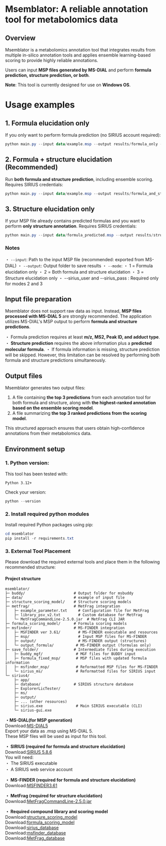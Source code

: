 # Msemblator: A reliable annotation tool for metabolomics data
## Overview
Msemblator is a metabolomics annotation tool that integrates results from multiple in-silico annotation tools and applies ensemble learning-based scoring to provide highly reliable annotations.

Users can input **MSP files generated by MS-DIAL** and perform **formula prediction, structure prediction, or both**.  

**Note**: This tool is currently designed for use on **Windows OS**.  

# Usage examples
## 1. Formula elucidation only
If you only want to perform formula prediction (no SIRIUS account required):

``` PowerShell
python main.py --input data/example.msp --output results/formula_only --mode 1
```

## 2. Formula + structure elucidation (Recommended)
Run **both formula and structure prediction**, including ensemble scoring. Requires SIRIUS credentials:

``` PowerShell
python main.py --input data/example.msp --output results/formula_and_structure --mode 2 --sirius_user your_email@example.com --sirius_pass your_password
```

## 3. Structure elucidation only
If your MSP file already contains predicted formulas and you want to perform **only structure annotation**. Requires SIRIUS credentials:

``` PowerShell
python main.py --input data/formula_predicted.msp --output results/structure_only --mode 3 --sirius_user your_email@example.com --sirius_pass your_password
```

### Notes
・ `--input`: Path to the input MSP file (recommended: exported from MS-DIAL)
・ `--output`: Output folder to save results
・ `--mode`: 
   ・ 1 = Formula elucidation only
   ・ 2 = Both formula and structure elucidation
   ・ 3 = Structure elucidation only
・ --sirius_user and --sirius_pass : Required only for modes 2 and 3

## Input file preparation
Msemblator does not support raw data as input. Instead, **MSP files processed with MS-DIAL 5** are strongly recommended. The application utilizes MS-DIAL's MSP output to perform **formula and structure predictions**.

・ Formula prediction requires at least **m/z, MS2, Peak ID, and adduct type**.
・ **Structure prediction** requires the above information plus a **predicted molecular formula**.
・ If formula information is missing, structure prediction will be skipped. However, this limitation can be resolved by performing both formula and structure predictions simultaneously.

## Output files
Msemblator generates two output files:
1. A file containing **the top 3 predictions** from each annotation tool for both formula and structure, along with **the highest-ranked annotation based on the ensemble scoring model**.
2. A file summarizing **the top 3 ranked predictions from the scoring model**.

This structured approach ensures that users obtain high-confidence annotations from their metabolomics data.

## Environment setup
### 1. Python version:
This tool has been tested with:
```
Python 3.12+
```

Check your version:
``` PowerShell
python --version
```

### 2. Install required python modules
Install required Python packages using pip:
``` PowerShell
cd msemblator 
pip install -r requirements.txt
```

### 3. External Tool Placement  
Please download the required external tools and place them in the following recommended structure:  

#### Project structure  
```text
msemblator/
├─ buddy/                      # Output folder for msbuddy
├─ data/                       # example of input file
├─ structure_scoring_model/    # Structure scoring models
├─ metfrag/                    # MetFrag integration
│   ├─ example_parameter.txt     # Configuration file for MetFrag
│   ├─ library_psv_v2.txt        # Custom database for MetFrag
│   └─ MetFragCommandLine-2.5.0.jar  # MetFrag CLI JAR
├─ formula_scoring_model/      # Formula scoring models
├─ msfinder/                   # MS-FINDER integration
│   ├─ MSFINDER ver 3.61/        # MS-FINDER executable and resources
│   ├─ msp/                      # Input MSP files for MS-FINDER
│   ├─ output/                   # MS-FINDER output (structures)
│   └─ output_formula/          # MS-FINDER output (formulas only)
├─ save_folder/                # Intermediate files during execution
│   ├─ buddy_mgf/               # MGF files for BUDDY input
│   ├─ formula_fixed_msp/       # MSP files with updated formula information
│   ├─ msfinder_msp/            # Reformatted MSP files for MS-FINDER
│   └─ sirius_ms/               # Reformatted files for SIRIUS input
└─ sirius4/                    
    ├─ app/
    ├─ database/               # SIRIUS structure database 
    ├─ ExplorerLicTester/
    ├─ ms/
    ├─ output/
    ├─ ... (other resources)
    ├─ sirius.exe               # Main SIRIUS executable (CLI)
    └─ sirius-gui.exe           
```


**・MS-DIAL(for MSP generation)**  
Download:[MS-DIAL5](https://systemsomicslab.github.io/compms/msdial/main.html)  
Export your data as .msp using MS-DIAL 5.  
These MSP files will be used as input for this tool.  

**・ SIRIUS (required for formula and structure elucidation)**  
Download:[SIRIUS 5.8.6](https://github.com/sirius-ms/sirius/releases/tag/v5.8.6)  
You will need:  
・ The SIRIUS executable  
・ A SIRIUS web service account  

**・ MS-FINDER (required for formula and structure elucidation)**    
Download:[MSFINDER3.61](https://github.com/systemsomicslab/MsdialWorkbench/releases/tag/MSFINDER-v3.61)  

**・ MetFrag (required for structure elucidation)**  
Download:[MetFragCommandLine-2.5.0.jar](https://github.com/ipb-halle/MetFragRelaunched/releases/tag/v2.5.0)  

**・ Required compound library and scoring model**  
Download:[structure_scoring_model]()  
Download:[formula_scoring_model]()  
Download:[sirius_database]()  
Download:[msfinder_database]()  
Download:[MetFrag_database]()  









